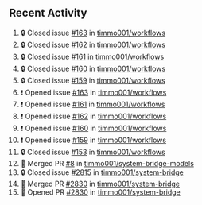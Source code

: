 ## Recent Activity

<!--START_SECTION:activity-->
1. 🔒 Closed issue [#163](https://github.com/timmo001/workflows/issues/163) in [timmo001/workflows](https://github.com/timmo001/workflows)
2. 🔒 Closed issue [#162](https://github.com/timmo001/workflows/issues/162) in [timmo001/workflows](https://github.com/timmo001/workflows)
3. 🔒 Closed issue [#161](https://github.com/timmo001/workflows/issues/161) in [timmo001/workflows](https://github.com/timmo001/workflows)
4. 🔒 Closed issue [#160](https://github.com/timmo001/workflows/issues/160) in [timmo001/workflows](https://github.com/timmo001/workflows)
5. 🔒 Closed issue [#159](https://github.com/timmo001/workflows/issues/159) in [timmo001/workflows](https://github.com/timmo001/workflows)
6. ❗ Opened issue [#163](https://github.com/timmo001/workflows/issues/163) in [timmo001/workflows](https://github.com/timmo001/workflows)
7. ❗ Opened issue [#161](https://github.com/timmo001/workflows/issues/161) in [timmo001/workflows](https://github.com/timmo001/workflows)
8. ❗ Opened issue [#162](https://github.com/timmo001/workflows/issues/162) in [timmo001/workflows](https://github.com/timmo001/workflows)
9. ❗ Opened issue [#160](https://github.com/timmo001/workflows/issues/160) in [timmo001/workflows](https://github.com/timmo001/workflows)
10. ❗ Opened issue [#159](https://github.com/timmo001/workflows/issues/159) in [timmo001/workflows](https://github.com/timmo001/workflows)
11. 🔒 Closed issue [#153](https://github.com/timmo001/workflows/issues/153) in [timmo001/workflows](https://github.com/timmo001/workflows)
12. 🎉 Merged PR [#8](https://github.com/timmo001/system-bridge-models/pull/8) in [timmo001/system-bridge-models](https://github.com/timmo001/system-bridge-models)
13. 🔒 Closed issue [#2815](https://github.com/timmo001/system-bridge/issues/2815) in [timmo001/system-bridge](https://github.com/timmo001/system-bridge)
14. 🎉 Merged PR [#2830](https://github.com/timmo001/system-bridge/pull/2830) in [timmo001/system-bridge](https://github.com/timmo001/system-bridge)
15. 💪 Opened PR [#2830](https://github.com/timmo001/system-bridge/pull/2830) in [timmo001/system-bridge](https://github.com/timmo001/system-bridge)
<!--END_SECTION:activity-->
